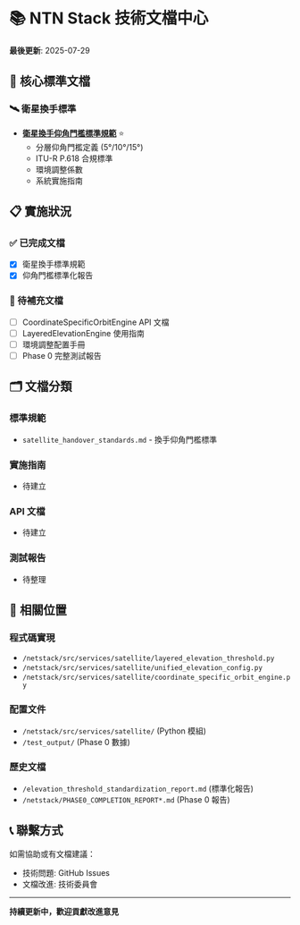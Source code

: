 # 📚 NTN Stack 技術文檔中心

**最後更新**: 2025-07-29

## 🎯 核心標準文檔

### 🛰️ 衛星換手標準
- **[衛星換手仰角門檻標準規範](./satellite_handover_standards.md)** ⭐
  - 分層仰角門檻定義 (5°/10°/15°)
  - ITU-R P.618 合規標準
  - 環境調整係數
  - 系統實施指南

## 📋 實施狀況

### ✅ 已完成文檔
- [x] 衛星換手標準規範
- [x] 仰角門檻標準化報告

### 🚧 待補充文檔  
- [ ] CoordinateSpecificOrbitEngine API 文檔
- [ ] LayeredElevationEngine 使用指南
- [ ] 環境調整配置手冊
- [ ] Phase 0 完整測試報告

## 🗂️ 文檔分類

### 標準規範
- `satellite_handover_standards.md` - 換手仰角門檻標準

### 實施指南
- 待建立

### API 文檔
- 待建立

### 測試報告
- 待整理

## 🔗 相關位置

### 程式碼實現
- `/netstack/src/services/satellite/layered_elevation_threshold.py`
- `/netstack/src/services/satellite/unified_elevation_config.py`
- `/netstack/src/services/satellite/coordinate_specific_orbit_engine.py`

### 配置文件
- `/netstack/src/services/satellite/` (Python 模組)
- `/test_output/` (Phase 0 數據)

### 歷史文檔
- `/elevation_threshold_standardization_report.md` (標準化報告)
- `/netstack/PHASE0_COMPLETION_REPORT*.md` (Phase 0 報告)

## 📞 聯繫方式

如需協助或有文檔建議：
- 技術問題: GitHub Issues
- 文檔改進: 技術委員會

---

**持續更新中，歡迎貢獻改進意見**